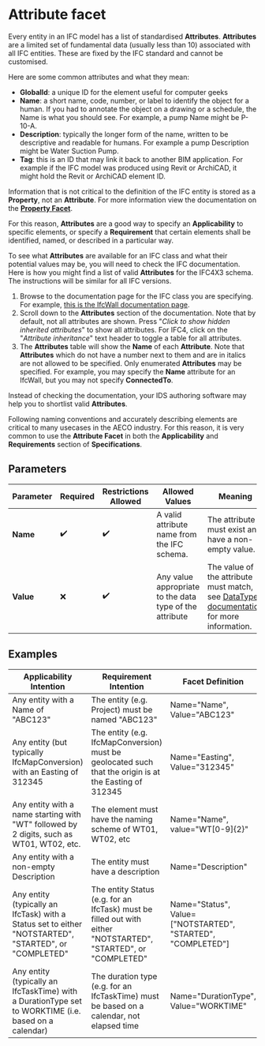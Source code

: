 # Attribute facet

Every entity in an IFC model has a list of standardised **Attributes**. **Attributes** are a limited set of fundamental data (usually less than 10) associated with all IFC entities. These are fixed by the IFC standard and cannot be customised.

Here are some common attributes and what they mean:

- **GlobalId**: a unique ID for the element useful for computer geeks
- **Name**: a short name, code, number, or label to identify the object for a human. If you had to annotate the object on a drawing or a schedule, the Name is what you should see. For example, a pump Name might be P-10-A.
- **Description**: typically the longer form of the name, written to be descriptive and readable for humans. For example a pump Description might be Water Suction Pump.
- **Tag**: this is an ID that may link it back to another BIM application. For example if the IFC model was produced using Revit or ArchiCAD, it might hold the Revit or ArchiCAD element ID.

Information that is not critical to the definition of the IFC entity is stored as a **Property**, not an **Attribute**. For more information view the documentation on the [**Property Facet**](property-facet.md).

For this reason, **Attributes** are a good way to specify an **Applicability** to specific elements, or specify a **Requirement** that certain elements shall be identified, named, or described in a particular way.

To see what **Attributes** are available for an IFC class and what their potential values may be, you will need to check the IFC documentation. Here is how you might find a list of valid **Attributes** for the IFC4X3 schema. The instructions will be similar for all IFC versions.

 1. Browse to the documentation page for the IFC class you are specifying. For example, [this is the IfcWall documentation page](http://ifc43-docs.standards.buildingsmart.org/IFC/RELEASE/IFC4x3/HTML/lexical/IfcWall.htm).
 2. Scroll down to the **Attributes** section of the documentation. Note that by default, not all attributes are shown. Press "_Click to show hidden inherited attributes_" to show all attributes. For IFC4, click on the "_Attribute inheritance_" text header to toggle a table for all attributes.
 3. The **Attributes** table will show the **Name** of each **Attribute**. Note that **Attributes** which do not have a number next to them and are in italics are not allowed to be specified. Only enumerated **Attributes** may be specified. For example, you may specify the **Name** attribute for an IfcWall, but you may not specify **ConnectedTo**.

Instead of checking the documentation, your IDS authoring software may help you to shortlist valid **Attributes**.

Following naming conventions and accurately describing elements are critical to many usecases in the AECO industry. For this reason, it is very common to use the **Attribute Facet** in both the **Applicability** and **Requirements** section of **Specifications**.

## Parameters

| Parameter | Required | Restrictions Allowed | Allowed Values                                          | Meaning                                                                                                                |
| --------- | -------- | -------------------- | ------------------------------------------------------- | ---------------------------------------------------------------------------------------------------------------------- |
| **Name**  | ✔️     | ✔️                 | A valid attribute name from the IFC schema.             | The attribute must exist and have a non-empty value.                                                                   |
| **Value** | ❌       | ✔️                 | Any value appropriate to the data type of the attribute | The value of the attribute must match, see [DataType documentation](DataTypes.md#xml-base-types) for more information. |

## Examples

| Applicability Intention                                                                               | Requirement Intention                                                                                          | Facet Definition                                            |
| ----------------------------------------------------------------------------------------------------- | -------------------------------------------------------------------------------------------------------------- | ----------------------------------------------------------- |
| Any entity with a Name of "ABC123"                                                                    | The entity (e.g. Project) must be named "ABC123"                                                               | Name="Name", Value="ABC123"                                 |
| Any entity (but typically IfcMapConversion) with an Easting of 312345                                 | The entity (e.g. IfcMapConversion) must be geolocated such that the origin is at the Easting of 312345         | Name="Easting", Value="312345"                              |
| Any entity with a name starting with "WT" followed by 2 digits, such as WT01, WT02, etc.              | The element must have the naming scheme of WT01, WT02, etc                                                     | Name="Name", value="WT[0-9]{2}"                             |
| Any entity with a non-empty Description                                                               | The entity must have a description                                                                             | Name="Description"                                          |
| Any entity (typically an IfcTask) with a Status set to either "NOTSTARTED", "STARTED", or "COMPLETED" | The entity Status (e.g. for an IfcTask) must be filled out with either "NOTSTARTED", "STARTED", or "COMPLETED" | Name="Status", Value=["NOTSTARTED", "STARTED", "COMPLETED"] |
| Any entity (typically an IfcTaskTime) with a DurationType set to WORKTIME (i.e. based on a calendar)  | The duration type (e.g. for an IfcTaskTime) must be based on a calendar, not elapsed time                      | Name="DurationType", Value="WORKTIME"                       |
